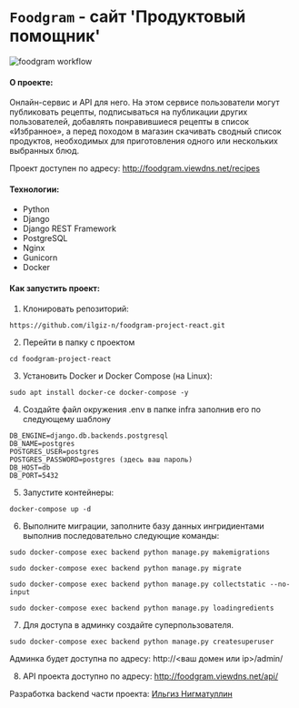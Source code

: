 # `Foodgram` - сайт 'Продуктовый помощник'

![foodgram workflow](https://github.com/ilgiz-n/foodgram-project-react/actions/workflows/yamdb_workflow.yml/badge.svg)

#### О проекте:
 Онлайн-сервис и API для него. На этом сервисе пользователи могут публиковать рецепты, подписываться на публикации других пользователей, добавлять понравившиеся рецепты в список «Избранное», а перед походом в магазин скачивать сводный список продуктов, необходимых для приготовления одного или нескольких выбранных блюд.

 Проект доступен по адресу:
 http://foodgram.viewdns.net/recipes
 
#### Технологии:
- Python
- Django
- Django REST Framework
- PostgreSQL
- Nginx
- Gunicorn
- Docker

#### Как запустить проект:

1. Клонировать репозиторий:

```
https://github.com/ilgiz-n/foodgram-project-react.git
```

2. Перейти в папку с проектом

```
cd foodgram-project-react
```

3. Установить Docker и Docker Compose (на Linux):

```
sudo apt install docker-ce docker-compose -y
```

4. Создайте файл окружения .env в папке infra заполнив его по следующему шаблону

```
DB_ENGINE=django.db.backends.postgresql
DB_NAME=postgres
POSTGRES_USER=postgres
POSTGRES_PASSWORD=postgres (здесь ваш пароль)
DB_HOST=db
DB_PORT=5432
```

5. Запустите контейнеры:

```
docker-compose up -d
```

6. Выполните миграции, заполните базу данных ингридиентами выполнив последовательно следующие команды:

```
sudo docker-compose exec backend python manage.py makemigrations
```
```
sudo docker-compose exec backend python manage.py migrate
```
```
sudo docker-compose exec backend python manage.py collectstatic --no-input
```
```
sudo docker-compose exec backend python manage.py loadingredients
```

7. Для доступа в админку создайте суперпользователя. 

```
sudo docker-compose exec backend python manage.py createsuperuser
```
Админка будет доступна по адресу: http://<ваш домен или ip>/admin/

8. API проекта доступно по адресу: 
http://foodgram.viewdns.net/api/


Разработка backend части проекта: [Ильгиз Нигматуллин](https://github.com/ilgiz-n)

